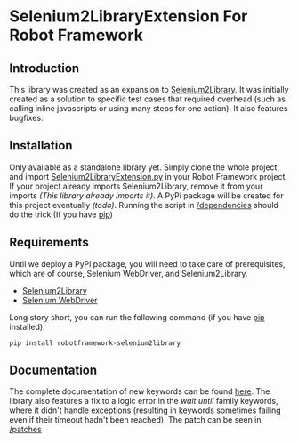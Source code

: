 # Selenium2LibraryExtension For Robot Framework

## Introduction
This library was created as an expansion to [Selenium2Library](https://github.com/axon-id/Selenium2Library "Selenium2Library on GitHub"). It was initially created as a solution to specific test cases that required overhead (such as calling inline javascripts or using many steps for one action). It also features bugfixes.

## Installation
Only available as a standalone library yet. Simply clone the whole project, and import [Selenium2LibraryExtension.py](https://github.com/axon-id/Selenium2LibraryExtension/tree/master/Library "Selenium2LibraryExtension.py directory") in your Robot Framework project. If your project already imports Selenium2Library, remove it from your imports _(This library already imports it)_. A PyPi package will be created for this project eventually _(todo)_. Running the script in [/dependencies](https://github.com/axon-id/Selenium2LibraryExtension/tree/master/Dependencies "Dependencies directory") should do the trick (If you have [pip](https://pip.pypa.io/en/stable/ "Python pip documentation"))

## Requirements
Until we deploy a PyPi package, you will need to take care of prerequisites, which are of course, Selenium WebDriver, and Selenium2Library.
* [Selenium2Library](https://github.com/axon-id/Selenium2Library "Selenium2Library on GitHub")
* [Selenium WebDriver](https://github.com/SeleniumHQ/selenium/tree/master/py "Selenium for Python on GitHub")

Long story short, you can run the following command (if you have [pip](https://pip.pypa.io/en/stable/ "Python pip documentation") installed).
```
pip install robotframework-selenium2library
```
## Documentation
The complete documentation of new keywords can be found [here](https://axon-id.github.io/Selenium2LibraryExtension/ "S2LExp keywords documentation"). The library also features a fix to a logic error in the _wait until_ family keywords, where it didn't handle exceptions (resulting in keywords sometimes failing even if their timeout hadn't been reached). The patch can be seen in [/patches](https://github.com/axon-id/Selenium2LibraryExtension/tree/master/Library/patches "Patches directory")
